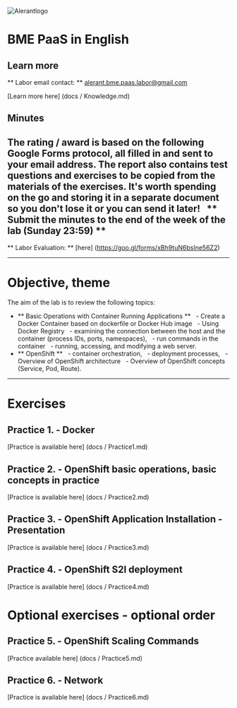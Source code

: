 ![Alerantlogo](https://www.alerant.hu/img/logo.svg)
# BME PaaS in English
## Learn more
** Labor email contact: ** alerant.bme.paas.labor@gmail.com

[Learn more here] (docs / Knowledge.md)

## Minutes
The rating / award is based on the following Google Forms protocol, all filled in and sent to your email address.
The report also contains test questions and exercises to be copied from the materials of the exercises. It's worth spending on the go and storing it in a separate document so you don't lose it or you can send it later!
 
** Submit the minutes to the end of the week of the lab (Sunday 23:59) **
---
** Labor Evaluation: ** [here] (https://goo.gl/forms/xBh9tuN6bsIne56Z2)

---
# Objective, theme
The aim of the lab is to review the following topics:
- ** Basic Operations with Container Running Applications **
  - Create a Docker Container based on dockerfile or Docker Hub image
  - Using Docker Registry
  - examining the connection between the host and the container (process IDs, ports, namespaces),
  - run commands in the container
  - running, accessing, and modifying a web server.
- ** OpenShift **
  - container orchestration,
  - deployment processes,
  - Overview of OpenShift architecture
  - Overview of OpenShift concepts (Service, Pod, Route).

---

# Exercises
## Practice 1. - Docker
[Practice is available here] (docs / Practice1.md)
## Practice 2. - OpenShift basic operations, basic concepts in practice
[Practice is available here] (docs / Practice2.md)
## Practice 3. - OpenShift Application Installation - Presentation
[Practice is available here] (docs / Practice3.md)
## Practice 4. - OpenShift S2I deployment
[Practice is available here] (docs / Practice4.md)

# Optional exercises - optional order
## Practice 5. - OpenShift Scaling Commands
[Practice available here] (docs / Practice5.md)
## Practice 6. - Network
[Practice is available here] (docs / Practice6.md)

